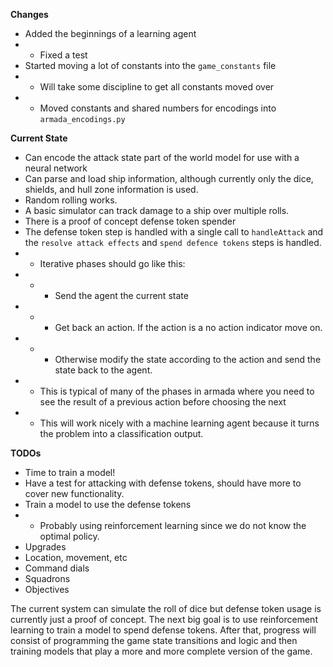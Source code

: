 __Changes__
* Added the beginnings of a learning agent
* * Fixed a test
* Started moving a lot of constants into the `game_constants` file
* * Will take some discipline to get all constants moved over
* * Moved constants and shared numbers for encodings into `armada_encodings.py`

__Current State__
* Can encode the attack state part of the world model for use with a neural network
* Can parse and load ship information, although currently only the dice, shields, and hull zone information is used.
* Random rolling works.
* A basic simulator can track damage to a ship over multiple rolls.
* There is a proof of concept defense token spender
* The defense token step is handled with a single call to `handleAttack` and the `resolve attack effects`
  and `spend defence tokens` steps is handled.
* * Iterative phases should go like this:
* * * Send the agent the current state
* * * Get back an action. If the action is a no action indicator move on.
* * * Otherwise modify the state according to the action and send the state back to the agent.
* * This is typical of many of the phases in armada where you need to see the result of a previous action before choosing the next
* * This will work nicely with a machine learning agent because it turns the problem into a classification output.

__TODOs__
* Time to train a model!
* Have a test for attacking with defense tokens, should have more to cover new functionality.
* Train a model to use the defense tokens
* *  Probably using reinforcement learning since we do not know the optimal policy.
* Upgrades
* Location, movement, etc
* Command dials
* Squadrons
* Objectives

The current system can simulate the roll of dice but defense token usage is currently just a proof of concept. The next big goal is to use reinforcement learning to train a model to spend defense tokens. After that, progress will consist of programming the game state transitions and logic and then training models that play a more and more complete version of the game.
